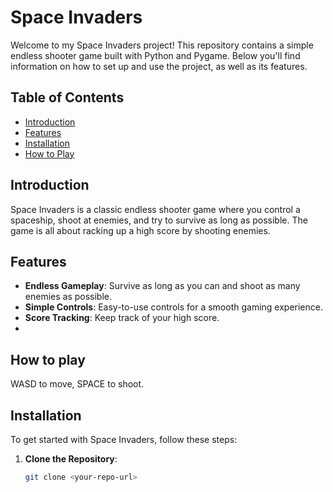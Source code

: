 # Space Invaders

Welcome to my Space Invaders project! This repository contains a simple endless shooter game built with Python and Pygame. Below you'll find information on how to set up and use the project, as well as its features.

## Table of Contents

- [Introduction](#introduction)
- [Features](#features)
- [Installation](#installation)
- [How to Play](#how-to-play)

## Introduction

Space Invaders is a classic endless shooter game where you control a spaceship, shoot at enemies, and try to survive as long as possible. The game is all about racking up a high score by shooting enemies.

## Features

- **Endless Gameplay**: Survive as long as you can and shoot as many enemies as possible.
- **Simple Controls**: Easy-to-use controls for a smooth gaming experience.
- **Score Tracking**: Keep track of your high score.
- 
## How to play
WASD to move, SPACE to shoot.
## Installation

To get started with Space Invaders, follow these steps:

1. **Clone the Repository**:
   ```bash
   git clone <your-repo-url>


 
